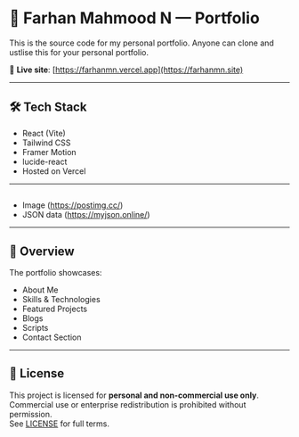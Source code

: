 # 💼 Farhan Mahmood N — Portfolio

This is the source code for my personal portfolio. Anyone can clone and ustlise this for your personal portfolio.

🔗 **Live site**: [https://farhanmn.vercel.app](https://farhanmn.site)

---

## 🛠️ Tech Stack

- React (Vite)
- Tailwind CSS
- Framer Motion
- lucide-react
- Hosted on Vercel

---

## 
- Image (https://postimg.cc/)
- JSON data (https://myjson.online/)

---

## 📁 Overview

The portfolio showcases:

- About Me
- Skills & Technologies
- Featured Projects
- Blogs
- Scripts
- Contact Section

---

## 📄 License

This project is licensed for **personal and non-commercial use only**.  
Commercial use or enterprise redistribution is prohibited without permission.  
See [LICENSE](./LICENSE) for full terms.
